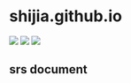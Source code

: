 # shijia.github.io

<img src="https://img.shields.io/badge/language-javascript-F1E05A.svg"/>
<img src="https://img.shields.io/github/last-commit/lanlab-org/GeneExpressionScatterPlot-Yu-Ye.svg"/>
<img src="https://img.shields.io/github/last-commit/tensorflow/tensorflow.svg"/>


## srs document

